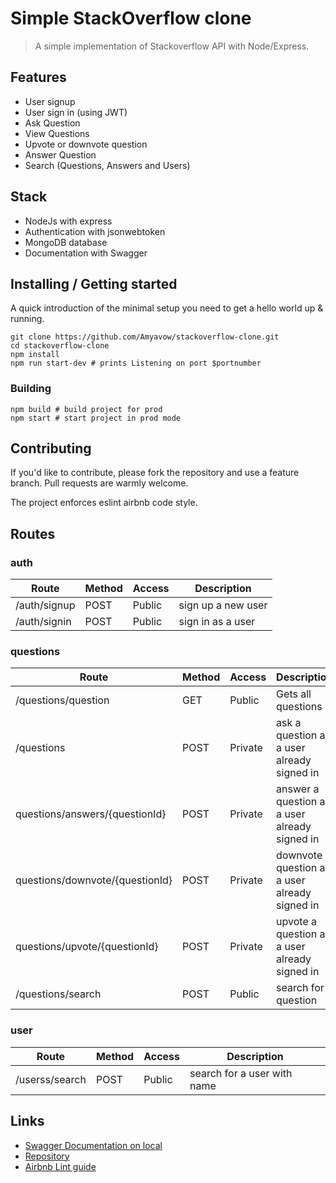 # Simple StackOverflow clone

> A simple implementation of Stackoverflow API with Node/Express.

## Features

* User signup
* User sign in (using JWT)
* Ask Question
* View Questions
* Upvote or downvote question
* Answer Question
* Search (Questions, Answers and Users)

## Stack

* NodeJs with express
* Authentication with jsonwebtoken
* MongoDB database
* Documentation with Swagger

## Installing / Getting started

A quick introduction of the minimal setup you need to get a hello world up &
running.

```shell
git clone https://github.com/Amyavow/stackoverflow-clone.git
cd stackoverflow-clone
npm install
npm run start-dev # prints Listening on port $portnumber
```

### Building

```shell
npm build # build project for prod
npm start # start project in prod mode
```

## Contributing

If you'd like to contribute, please fork the repository and use a feature
branch. Pull requests are warmly welcome.

The project enforces eslint airbnb code style.

## Routes

### auth

| Route | Method | Access | Description |
| ----------- | ----------- | ----------- | ----------- |
| /auth/signup | POST | Public |sign up a new user |
| /auth/signin | POST | Public | sign in as a user |

### questions

| Route | Method | Access | Description |
| ----------- | ----------- | ----------- | ----------- |
| /questions/question |GET| Public | Gets all questions |
| /questions | POST | Private | ask a question as a user already signed in |
| questions/answers/{questionId} | POST | Private | answer a question as a user already signed in |
|  questions/downvote/{questionId} | POST | Private | downvote a question as a user already signed in |
|  questions/upvote/{questionId} | POST | Private | upvote a question as a user already signed in |
| /questions/search | POST | Public | search for a question |

### user

| Route | Method | Access | Description |
| ----------- | ----------- | ----------- | ----------- |
| /userss/search | POST | Public | search for a user with name |

## Links

* [Swagger Documentation on local](http://host:port/api-docs)
* [Repository](https://github.com/Amyavow/stackoverflow-clone)
* [Airbnb Lint guide](https://github.com/airbnb/javascript)